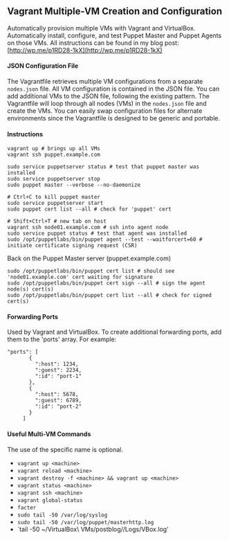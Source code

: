 ## Vagrant Multiple-VM Creation and Configuration
Automatically provision multiple VMs with Vagrant and VirtualBox. Automatically install, configure, and test
Puppet Master and Puppet Agents on those VMs. All instructions can be found in my blog post:
[http://wp.me/p1RD28-1kX](http://wp.me/p1RD28-1kX)


#### JSON Configuration File
The Vagrantfile retrieves multiple VM configurations from a separate `nodes.json` file. All VM configuration is
contained in the JSON file. You can add additional VMs to the JSON file, following the existing pattern. The
Vagrantfile will loop through all nodes (VMs) in the `nodes.json` file and create the VMs. You can easily swap
configuration files for alternate environments since the Vagrantfile is designed to be generic and portable.

#### Instructions
```
vagrant up # brings up all VMs
vagrant ssh puppet.example.com

sudo service puppetserver status # test that puppet master was installed
sudo service puppetserver stop
sudo puppet master --verbose --no-daemonize

# Ctrl+C to kill puppet master
sudo service puppetserver start
sudo puppet cert list --all # check for 'puppet' cert

# Shift+Ctrl+T # new tab on host
vagrant ssh node01.example.com # ssh into agent node
sudo service puppet status # test that agent was installed
sudo /opt/puppetlabs/bin/puppet agent --test --waitforcert=60 # initiate certificate signing request (CSR)
```
Back on the Puppet Master server (puppet.example.com)
```
sudo /opt/puppetlabs/bin/puppet cert list # should see 'node01.example.com' cert waiting for signature
sudo /opt/puppetlabs/bin/puppet cert sign --all # sign the agent node(s) cert(s)
sudo /opt/puppetlabs/bin/puppet cert list --all # check for signed cert(s)
```
#### Forwarding Ports
Used by Vagrant and VirtualBox. To create additional forwarding ports, add them to the 'ports' array. For example:
 ```
 "ports": [
        {
          ":host": 1234,
          ":guest": 2234,
          ":id": "port-1"
        },
        {
          ":host": 5678,
          ":guest": 6789,
          ":id": "port-2"
        }
      ]
```
#### Useful Multi-VM Commands
The use of the specific <machine> name is optional.
* `vagrant up <machine>`
* `vagrant reload <machine>`
* `vagrant destroy -f <machine> && vagrant up <machine>`
* `vagrant status <machine>`
* `vagrant ssh <machine>`
* `vagrant global-status`
* `facter`
* `sudo tail -50 /var/log/syslog`
* `sudo tail -50 /var/log/puppet/masterhttp.log`
* `tail -50 ~/VirtualBox\ VMs/postblog/<machine>/Logs/VBox.log'